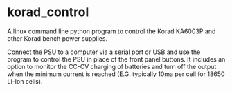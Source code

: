 # korad_control
A linux command line python program to control the Korad KA6003P and other Korad bench power supplies.

Connect the PSU to a computer via a serial port or USB and use the program to control the PSU in place of the front panel buttons. It includes an option to monitor the CC-CV charging of batteries and turn off the output when the minimum current is reached (E.G. typically 10ma per cell for 18650 Li-Ion cells).


